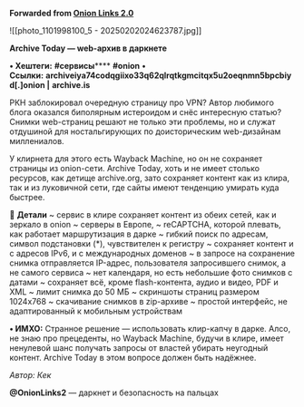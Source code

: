 **Forwarded from [Onion Links 2.0](https://t.me/c/1215587418/804)**

![[photo_1101998100_5 - 20250202024623787.jpg]]

**Archive Today — web-архив в даркнете**

**• Хештеги:** **#сервисы****** **#onion**
**• Ссылки:** **archiveiya74codqgiixo33q62qlrqtkgmcitqx5u2oeqnmn5bpcbiyd[.]onion |** **archive.is**

РКН заблокировал очередную страницу про VPN? Автор любимого блога оказался биполярным истероидом и снёс интересную статью? Снимки web-страниц решают не только эти проблемы, но и служат отдушиной для ностальгирующих по доисторическим web-дизайнам миллениалов.

У клирнета для этого есть Wayback Machine, но он не сохраняет страницы из onion-сети. Archive Today, хоть и не имеет столько ресурсов, как детище archive.org, зато сохраняет контент как из клира, так и из луковичной сети, где сайты имеют тенденцию умирать куда быстрее.

📌 **Детали**
~ сервис в клире сохраняет контент из обеих сетей, как и зеркало в onion
~ серверы в Европе,
~ reCAPTCHA, которой плевать, как работает маршрутизация в дарке
~ гибкий поиск по адресам, символ подстановки (*), чувствителен к регистру
~ сохраняет контент и с адресов IPv6, и с международных доменов
~ в запросе на сохранение снимка отправляется IP-адрес, пользователя запросившего снимок, а не самого сервиса
~ нет календаря, но есть небольшие фото снимков с датами
~ сохраняет всё, кроме flash-контента, аудио и видео, PDF и XML
~ лимит снимка до 50 МБ
~ скриншоты страниц размером 1024x768
~ скачивание снимков в zip-архиве
~ простой интерфейс, не адаптированный к мобильным устройствам

**• ИМХО:** Странное решение — использовать клир-капчу в дарке. Алсо, не знаю про прецеденты, но Wayback Machine, будучи в клире, имеет ненулевой шанс получать запросы от властей убирать неугодный контент. Archive Today в этом вопросе должен быть надёжнее.

*Автор: Кек*

**@OnionLinks2** — даркнет и безопасность на пальцах